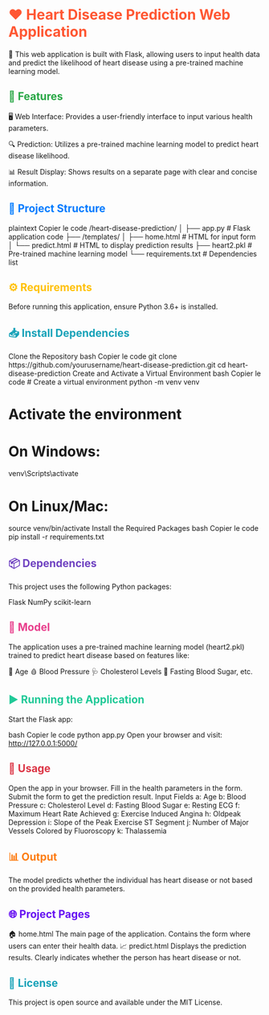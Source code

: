 <h1 style="color: #FF5733;">❤️ Heart Disease Prediction Web Application</h1>
🚀 This web application is built with Flask, allowing users to input health data and predict the likelihood of heart disease using a pre-trained machine learning model.

<h2 style="color: #28A745;">🌟 Features</h2>
🖥️ Web Interface:
Provides a user-friendly interface to input various health parameters.

🔍 Prediction:
Utilizes a pre-trained machine learning model to predict heart disease likelihood.

📊 Result Display:
Shows results on a separate page with clear and concise information.

<h2 style="color: #007BFF;">📁 Project Structure</h2>
plaintext
Copier le code
/heart-disease-prediction/
│
├── app.py                     # Flask application code
├── /templates/                
│   ├── home.html              # HTML for input form
│   └── predict.html           # HTML to display prediction results
├── heart2.pkl                 # Pre-trained machine learning model
└── requirements.txt           # Dependencies list
<h2 style="color: #FFC107;">⚙️ Requirements</h2>
Before running this application, ensure Python 3.6+ is installed.

<h2 style="color: #17A2B8;">📥 Install Dependencies</h2>
Clone the Repository
bash
Copier le code
git clone https://github.com/yourusername/heart-disease-prediction.git
cd heart-disease-prediction
Create and Activate a Virtual Environment
bash
Copier le code
# Create a virtual environment
python -m venv venv

# Activate the environment
# On Windows:
venv\Scripts\activate
# On Linux/Mac:
source venv/bin/activate
Install the Required Packages
bash
Copier le code
pip install -r requirements.txt
<h2 style="color: #6F42C1;">📦 Dependencies</h2>
This project uses the following Python packages:

Flask
NumPy
scikit-learn
<h2 style="color: #E83E8C;">🧠 Model</h2>
The application uses a pre-trained machine learning model (heart2.pkl) trained to predict heart disease based on features like:

🧓 Age
🩸 Blood Pressure
🩺 Cholesterol Levels
🧪 Fasting Blood Sugar, etc.
<h2 style="color: #20C997;">▶️ Running the Application</h2>
Start the Flask app:

bash
Copier le code
python app.py
Open your browser and visit:
http://127.0.0.1:5000/

<h2 style="color: #DC3545;">📝 Usage</h2>
Open the app in your browser.
Fill in the health parameters in the form.
Submit the form to get the prediction result.
Input Fields
a: Age
b: Blood Pressure
c: Cholesterol Level
d: Fasting Blood Sugar
e: Resting ECG
f: Maximum Heart Rate Achieved
g: Exercise Induced Angina
h: Oldpeak Depression
i: Slope of the Peak Exercise ST Segment
j: Number of Major Vessels Colored by Fluoroscopy
k: Thalassemia
<h2 style="color: #FD7E14;">📊 Output</h2>
The model predicts whether the individual has heart disease or not based on the provided health parameters.

<h2 style="color: #6610F2;">🌐 Project Pages</h2>
🏠 home.html
The main page of the application.
Contains the form where users can enter their health data.
📈 predict.html
Displays the prediction results.
Clearly indicates whether the person has heart disease or not.
<h2 style="color: #17A2B8;">📜 License</h2>
This project is open source and available under the MIT License.



